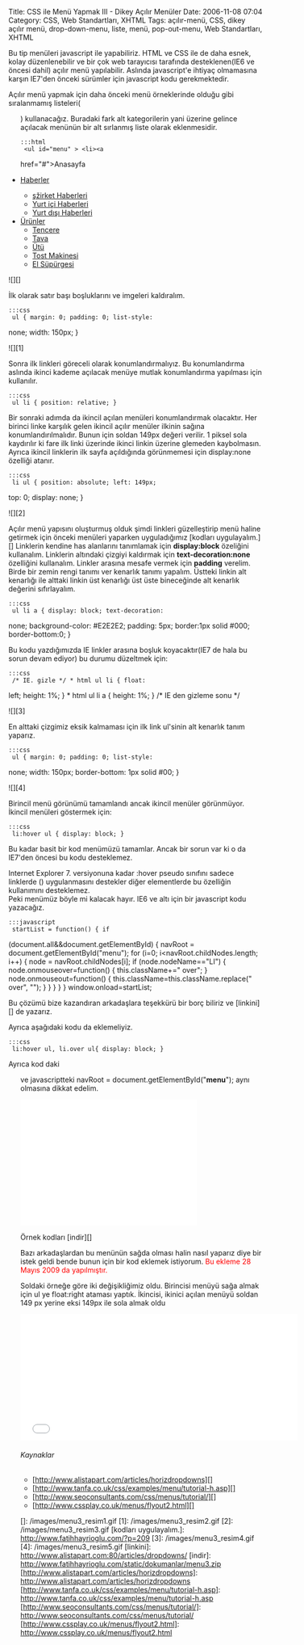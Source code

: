 Title: CSS ile Menü Yapmak III - Dikey Açılır Menüler
Date: 2006-11-08 07:04
Category: CSS, Web Standartları, XHTML
Tags: açılır-menü, CSS, dikey açılır menü, drop-down-menu, liste, menü, pop-out-menu, Web Standartları, XHTML

Bu tip menüleri javascript ile yapabiliriz. HTML ve CSS ile de daha
esnek, kolay düzenlenebilir ve bir çok web tarayıcısı tarafında
desteklenen(IE6 ve öncesi dahil) açılır menü yapılabilir. Aslında
javascript'e ihtiyaç olmamasına karşın IE7'den önceki sürümler için
javascript kodu gerekmektedir. <!--more-->

Açılır menü yapmak için daha önceki menü örneklerinde olduğu gibi
sıralanmamış listeleri(<ul>) kullanacağız. Buradaki fark alt
kategorilerin yani üzerine gelince açılacak menünün bir alt sırlanmış
liste olarak eklenmesidir.

	:::html
	 <ul id="menu" > <li><a
href="#">Anasayfa</a></li> <li><a href="#">Haberler</a>
<ul> <li><a href="#">şžirket Haberleri </a></li> <li><a
href="#">Yurt içi Haberleri </a></li> <li><a href="#">Yurt
dışı Haberleri</a></li> </ul> </li> <li><a
href="#">Ürünler</a> <ul> <li><a
href="#">Tencere</a></li> <li><a href="#">Tava</a></li>
<li><a href="#">Ütü</a></li> <li><a href="#">Tost Makinesi
</a></li> <li><a href="#">El Süpürgesi </a></li> </ul>
</li> </ul> 

![][]

İlk olarak satır başı boşluklarını ve imgeleri kaldıralım.

	:::css
	 ul { margin: 0; padding: 0; list-style:
none; width: 150px; } 

![][1]

Sonra ilk linkleri göreceli olarak konumlandırmalıyız. Bu konumlandırma
aslında ikinci kademe açılacak menüye mutlak konumlandırma yapılması
için kullanılır.

	:::css
	 ul li { position: relative; } 

Bir sonraki adımda da ikincil açılan menüleri konumlandırmak olacaktır.
Her birinci linke karşılık gelen ikincil açılır menüler ilkinin sağına
konumlandırılmalıdır. Bunun için soldan 149px değeri verilir. 1 piksel
sola kaydırılır ki fare ilk linki üzerinde ikinci linkin üzerine
glemeden kaybolmasın. Ayrıca ikincil linklerin ilk sayfa açıldığında
görünmemesi için display:none özelliği atanır.

	:::css
	 li ul { position: absolute; left: 149px;
top: 0; display: none; } 

![][2]

Açılır menü yapısını oluşturmuş olduk şimdi linkleri güzelleştirip menü
haline getirmek için önceki menüleri yaparken uyguladığımız [kodları uygulayalım.][] Linklerin kendine has alanlarını tanımlamak için
**display:block** özeliğini kullanalım. Linklerin altındaki çizgiyi
kaldırmak için **text-decoration:none** özelliğini kullanalım. Linkler
arasına mesafe vermek için **padding** verelim. Birde bir zemin rengi
tanımı ver kenarlık tanımı yapalım. Üstteki linkin alt kenarlığı ile
alttaki linkin üst kenarlığı üst üste bineceğinde alt kenarlık değerini
sıfırlayalım.

	:::css
	 ul li a { display: block; text-decoration:
none; background-color: #E2E2E2; padding: 5px; border:1px solid #000;
border-bottom:0; } 

Bu kodu yazdığımızda IE linkler arasına boşluk koyacaktır(IE7 de hala bu
sorun devam ediyor) bu durumu düzeltmek için:

	:::css
	 /* IE. gizle */ * html ul li { float:
left; height: 1%; } * html ul li a { height: 1%; } /* IE den gizleme
sonu */ 

![][3]

En alttaki çizgimiz eksik kalmaması için ilk link ul'sinin alt kenarlık
tanım yaparız.

	:::css
	 ul { margin: 0; padding: 0; list-style:
none; width: 150px; border-bottom: 1px solid #00; } 

![][4]

Birincil menü görünümü tamamlandı ancak ikincil menüler görünmüyor.
İkincil menüleri göstermek için:

	:::css
	 li:hover ul { display: block; }


Bu kadar basit bir kod menümüzü tamamlar. Ancak bir sorun var ki o da
IE7'den öncesi bu kodu desteklemez.

<div class="ekstrabilgi">
Internet Explorer 7. versiyonuna kadar :hover pseudo sınıfını sadece
linklerde (<a>) uygulanmasını destekler diğer elementlerde bu
özelliğin kullanımını desteklemez.

</div>
Peki menümüz böyle mi kalacak hayır. IE6 ve altı için bir javascript
kodu yazacağız.

	:::javascript
	 startList = function() { if
(document.all&&document.getElementById) { navRoot =
document.getElementById("menu"); for (i=0; i<navRoot.childNodes.length;
i++) { node = navRoot.childNodes[i]; if (node.nodeName=="LI") {
node.onmouseover=function() { this.className+=" over"; }
node.onmouseout=function() { this.className=this.className.replace("
over", ""); } } } } } window.onload=startList; 

Bu çözümü bize kazandıran arkadaşlara teşekkürü bir borç biliriz ve
[linkini][] de yazarız.

Ayrıca aşağıdaki kodu da eklemeliyiz.

	:::css
	 li:hover ul, li.over ul{ display: block; }


Ayrıca kod daki<span class="alternatifard"><ul id="**menu**" ></span>
ve javascriptteki <span class="alternatifard">navRoot =
document.getElementById("**menu**");</span> aynı olmasına dikkat edelim.

<iframe src="/static/dokumanlar/menu3.htm" width="350" height="250" frameborder="0" scrolling="auto"></iframe>

Örnek kodları [indir][]

Bazı arkadaşlardan bu menünün sağda olması halin nasıl yaparız diye bir
istek geldi bende bunun için bir kod eklemek istiyorum.
<span style="color:#f00;">Bu ekleme 28 Mayıs 2009 da yapılmıştır.</span>

Soldaki örneğe göre iki değişikliğimiz oldu. Birincisi menüyü sağa almak
için ul ye float:right ataması yaptık. İkincisi, ikinici açılan menüyü
soldan 149 px yerine eksi 149px ile sola almak oldu

<iframe src="/static/dokumanlar/menu3_2.htm" width="550" height="250" frameborder="0" scrolling="auto"></iframe>

###### Kaynaklar

-   [http://www.alistapart.com/articles/horizdropdowns][]
-   [http://www.tanfa.co.uk/css/examples/menu/tutorial-h.asp][]
-   [http://www.seoconsultants.com/css/menus/tutorial/][]
-   [http://www.cssplay.co.uk/menus/flyout2.html][]

</p>

  []: /images/menu3_resim1.gif
  [1]: /images/menu3_resim2.gif
  [2]: /images/menu3_resim3.gif
  [kodları uygulayalım.]: http://www.fatihhayrioglu.com/?p=209
  [3]: /images/menu3_resim4.gif
  [4]: /images/menu3_resim5.gif
  [linkini]: http://www.alistapart.com:80/articles/dropdowns/
  [indir]: http://www.fatihhayrioglu.com/static/dokumanlar/menu3.zip
  [http://www.alistapart.com/articles/horizdropdowns]: http://www.alistapart.com/articles/horizdropdowns
  [http://www.tanfa.co.uk/css/examples/menu/tutorial-h.asp]: http://www.tanfa.co.uk/css/examples/menu/tutorial-h.asp
  [http://www.seoconsultants.com/css/menus/tutorial/]: http://www.seoconsultants.com/css/menus/tutorial/
  [http://www.cssplay.co.uk/menus/flyout2.html]: http://www.cssplay.co.uk/menus/flyout2.html
